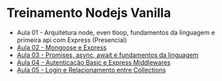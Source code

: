 # Treinamento Nodejs Vanilla

* Aula 01 - Arquitetura node, even tloop, fundamentos da linguagem e primeira api com Express (Presencial)
* [Aula 02 - Mongoose e Express](https://www.twitch.tv/videos/500983081)
* [Aula 03 - Promises, async, await e fundamentos da linguagem](https://www.twitch.tv/videos/501413858)
* [Aula 04 - Autenticação Basic e Express Middlewares](https://www.twitch.tv/videos/501837997)
* [Aula 05 - Login e Relacionamento entre Collections](https://www.twitch.tv/videos/504036909)
